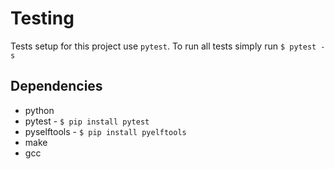 # Testing

Tests setup for this project use `pytest`. To run all tests simply run `$ pytest -s`

## Dependencies
* python
* pytest - `$ pip install pytest`
* pyselftools - `$ pip install pyelftools`
* make
* gcc
